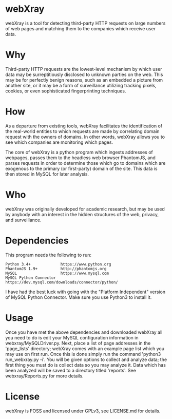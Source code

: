 # webXray
webXray is a tool for detecting third-party HTTP requests on large numbers of web pages and matching them to the companies which receive user data.

# Why
Third-party HTTP requests are the lowest-level mechanism by which user data may be surreptitiously disclosed to unknown parties on the web. This may be for perfectly benign reasons, such as an embedded a picture from another site, or it may be a form of surveillance utilizing tracking pixels, cookies, or even sophisticated fingerprinting techniques.

# How
As a departure from existing tools, webXray facilitates the identification of the real-world entities to which requests are made by correlating domain request with the owners of domains. In other words, webXray allows you to see which companies are monitoring which pages.

The core of webXray is a python program which ingests addresses of webpages, passes them to the headless web browser PhantomJS, and parses requests in order to determine those which go to domains which are exogenous to the primary (or first-party) domain of the site. This data is then stored in MySQL for later analysis.

# Who
webXray was originally developed for academic research, but may be used by anybody with an interest in the hidden structures of the web, privacy, and surveillance.

# Dependencies
This program needs the following to run:

	Python 3.4+ 			https://www.python.org
	PhantomJS 1.9+ 			http://phantomjs.org
	MySQL					https://www.mysql.com
	MySQL Python Connector	https://dev.mysql.com/downloads/connector/python/
	
I have had the best luck with going with the "Platform Independent" version of MySQL Python Connector.  Make sure you use Python3 to install it.

# Usage
Once you have met the above dependencies and downloaded webXray all you need to do is edit your MySQL configuration information in webxray/MySQLDriver.py.  Next, place a list of page addresses in the 'page\_lists' directory; webXray comes with an example page list which you may use on first run.  Once this is done simply run the command 'python3 run\_webxray.py -i'.  You will be given options to collect and analyze data; the first thing you must do is collect data so you may analyze it.  Data which has been analyzed will be saved to a directory titled 'reports'.  See webxray/Reports.py for more details.

# License
webXray is FOSS and licensed under GPLv3, see LICENSE.md for details.